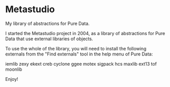 # Metastudio
My library of abstractions for Pure Data.

I started the Metastudio project in 2004, as a library of abstractions for Pure Data that use external libraries of objects.

To use the whole of the library, you will need to install the following externals from the "Find externals" tool in the help menu of Pure Data:

iemlib
zexy
ekext
creb
cyclone
ggee
motex
sigpack
hcs
maxlib
ext13
tof
moonlib

Enjoy!
